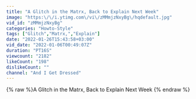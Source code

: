 ```yaml
---
title: "A Glitch in the Matrx, Back to Explain Next Week"
image: "https:\/\/i.ytimg.com\/vi\/zMMmjzNxyBg\/hqdefault.jpg"
vid_id: "zMMmjzNxyBg"
categories: "Howto-Style"
tags: ["Glitch","Matrx,","Explain"]
date: "2022-01-26T15:43:58+03:00"
vid_date: "2022-01-06T00:49:07Z"
duration: "PT16S"
viewcount: "2182"
likeCount: "198"
dislikeCount: ""
channel: "And I Get Dressed"
---
```

{% raw %}A Glitch in the Matrx, Back to Explain Next Week {% endraw %}
